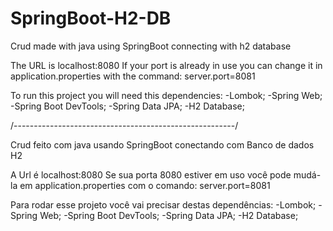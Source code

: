 # SpringBoot-H2-DB
Crud made with java using SpringBoot connecting with h2 database

The URL is localhost:8080
If your port is already in use you can change it in application.properties with the command:
server.port=8081

To run this project you will need this dependencies:
-Lombok;
-Spring Web;
-Spring Boot DevTools;
-Spring Data JPA;
-H2 Database;

/-------------------------------------------------------/

Crud feito com java usando SpringBoot conectando com Banco de dados H2

A Url é localhost:8080
Se sua porta 8080 estiver em uso você pode mudá-la em application.properties com o comando:
server.port=8081

Para rodar esse projeto você vai precisar destas dependências:
-Lombok;
-Spring Web;
-Spring Boot DevTools;
-Spring Data JPA;
-H2 Database;

